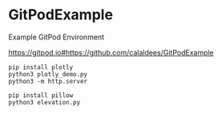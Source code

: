 # GitPodExample
Example GitPod Environment

https://gitpod.io#https://github.com/calaldees/GitPodExample



```
pip install plotly
python3 plotly_demo.py
python3 -m http.server
```

```
pip install pillow
python3 elevation.py
```